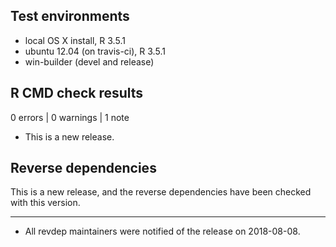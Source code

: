 ## Test environments
* local OS X install, R 3.5.1
* ubuntu 12.04 (on travis-ci), R 3.5.1
* win-builder (devel and release)

## R CMD check results

0 errors | 0 warnings | 1 note

* This is a new release.

## Reverse dependencies

This is a new release, and the reverse dependencies have been checked with 
this version.

---

* All revdep maintainers were notified of the release on 2018-08-08.
